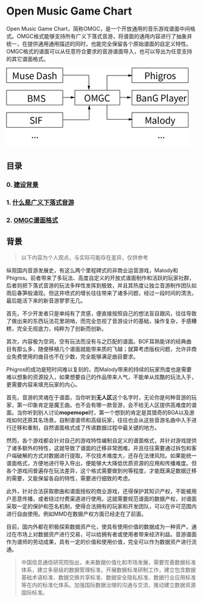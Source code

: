# Open Music Game Chart

Open Music Game Chart，简称OMGC，是一个开放通用的音乐游戏谱面中间格式。OMGC格式能够支持所有广义下落式音游，将谱面的通用内容进行了抽象并统一，在提供通用通用描述的同时，也能完全保留各个原始谱面的自定义特性。OMGC格式的谱面可以从任意符合要求的音游谱面导入，也可以导出为任意支持的其它谱面格式。

![](schema.png)

## 目录

### 0. [建设背景](#背景)
### 1. [什么是广义下落式音游](fallingrhythmgame.md)
### 2. [OMGC谱面格式](format.md)
  
  
## 背景

> 以下内容为个人观点，与实际可能存在差异，仅供参考

纵观国内音游发展史，有这么两个里程碑式的非商业运营游戏，Malody和Phigros。前者带来了多玩法、高度自定义的开放式谱面制作和活跃的玩家社群，后者则把下落式音游的玩法多样性发挥到极致，并且其热度让独立音游制作团队如雨后春笋般涌现。但这井喷式的增长往往带来了诸多问题，经过一段时间的清洗，最后能活下来的新音游寥寥无几。

首先，不少开发者只是单纯有了灵感，便直接按照自己的想法盲目跟风，往往导致了做出来的东西玩法花里胡哨，而完全忽视了音游设计的基础，操作复杂，手感糟糕，完全无视底力，纯粹为了创新而创新。

其次，内容极为空洞，空有玩法而没有与之匹配的谱面。BOF耳熟能详的经典曲目有那么多，随便移植几个谱面就能带来质的飞越；就算考虑版权问题，允许非商业免费使用的曲目也不在少数，完全能够满足曲目要求。

Phigros的成功是短时间难以复刻的，而Malody带来的持续的玩家热度也是需要难以想象的资源投入，如果想要自己的作品带来人气，不能单从炫酷的玩法入手，更需要内容来填充玩家的内心。

首先，音游的灵魂在于谱面，当你听到**无人区**这个名字时，无论你是何种音游的玩家，第一印象肯定是魔王曲。也不会有哪一款音游，会不给无人区提供高难度的谱面。当你听到别人讨论**mopemope**时，第一个想到的肯定是其猎奇的BGA以及游戏如何还原其名场景。自制谱谱师和高级玩家，往往也会从这些音游名曲中入手进行迁移和重制，自然谱面格式成了传递数据过程中最关键的地方。

然而，各个游戏都会针对自己的游戏特性编制自定义的谱面格式，并针对游戏提供了诸多额外的特性，这就导致了谱面的迁移非常困难。并且往往需要通过拆包和客户端破解的方式对数据进行提取，不仅技术难度大，还存在法律风险。如果能统一谱面格式，方便地进行导入导出，便能够大大降低优质资源的应用和传播难度。但各个游戏间普遍存在玩法差异，这个格式需要做到何等程度，才能既满足数据迁移的需要，又能保留各自的特性，需要进行细致的考虑。

此外，针对合法获取歌曲和谱面授权的商业游戏，还得保护其知识产权，不能被用户恶意传播，或者绕过付费渠道进行使用。这就需要规范谱面的数据产权，对谱面采取一定的保护和签名机制，使得合法拥有的玩家和开发团队，可以在许可范围内进行自由使用。例如MMD在数据产权方面已经走在了前面。

目前，国内外都在积极探索数据资产化，使具有使用价值的数据成为一种资产。通过在市场上对数据资产进行交易，可以给拥有者或使用者带来经济利益。音游谱面作为谱师的劳动成果，具有一定的价值和使用价值，完全可以作为数据资产进行流通。

> 中国信息通信研究院指出，未来数据价值化和市场发展，需要完善数据标准体系，建立多层级的数据管理标准，开展数据标准研制工作，建立包含数据基础术语标准、数据交换共享标准、数据安全隐私标准、数据行业应用标准等在内的标准化体系。加强国际数据治理的沟通与交流，推动建立数据资源国际标准。
